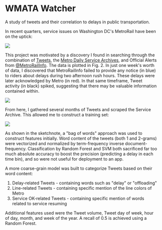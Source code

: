 # WMATA Watcher
A study of tweets and their correlation to delays in public transportation.

In recent quarters, service issues on Washington DC's MetroRail have been on the uptick:

<img src="https://github.com/andrewyue/WMATAWatcher/blob/master/Fig1.jpg">

This project was motivated by a discovery I found in searching through the combination of <a href="https://twitter.com/search?q=%40wmata%20OR%20%23wmata%20OR%20%40unsuckdcmetro%20OR%20%23unsuckdcmetro%20OR%20%40fixwmata%20OR%20%40dcmetrosucks%20OR%20%40metrorage%20OR%20%40overhaulmetro%20OR%20%23metrorailinfo%20OR%20%40metrorailinfo%20OR%20%23metrofailinfo%20OR%20%40metrofailinfo%20OR%20%40drgridlock">Tweets</a>, the <a href="http://www.wmata.com/rail/service_reports/viewReportArchive.cfm">Metro Daily Service Archives</a>, and Official Alerts from <a href="https://twitter.com/MetroRailInfo">@MetroRailInfo</a>.  The data is plotted in Fig. 2.  In just one week's worth of data, I discovered that MetroRailInfo failed to provide any notice (in blue) to riders about delays during two afternoon rush hours.  These delays were later acknowledged by Metro (in red).  In that same timeframe, Tweet activity (in black) spiked, suggesting that there may be valuable information contained within.

<img src="https://github.com/andrewyue/WMATAWatcher/blob/master/Fig2.jpg">

From here, I gathered several months of Tweets and scraped the Service Archive.  This allowed me to construct a training set:

<img src="https://github.com/andrewyue/WMATAWatcher/blob/master/WMATAWatcher.png">

As shown in the sketchnote, a "bag of words" approach was used to construct features initially.  Word content of the tweets (both 1 and 2-grams) were vectorized and normalized by term-frequency inverse document-frequency.  Classification by Random Forest and SVM both sacrificed far too much absolute accuracy to boost the precision (predicting a delay in each time bin), and so were not useful for deployment to an app.

A more coarse-grain model was built to categorize Tweets based on their word content:
<ol>
<li>Delay-related Tweets - containing words such as "delay" or "offloading"</li>
<li>Line-related Tweets - containing specific mention of the line colors of Metro</li>
<li>Service OK-related Tweets - containing specific mention of words related to service resuming</li>
</ol>

Additional features used were the Tweet volume, Tweet day of week, hour of day, month, and week of the year.  A recall of 0.5 is achieved using a Random Forest.
